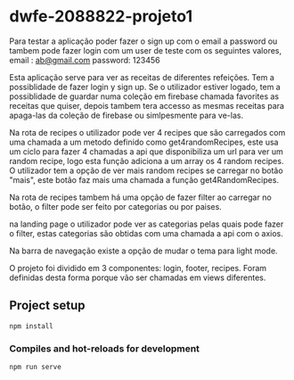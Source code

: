 # dwfe-2088822-projeto1

Para testar a aplicação poder fazer o sign up com o email a password ou tambem pode fazer login com um user de teste com os seguintes valores, 
email : ab@gmail.com    password: 123456

Esta aplicação serve para ver as receitas de diferentes refeições. Tem a possiblidade de fazer login y sign up. Se o utilizador estiver logado, tem a possiblidade de guardar numa coleção em firebase chamada favorites as receitas que quiser, depois tambem tera accesso as mesmas receitas para apaga-las da coleção de firebase ou simlpesmente para ve-las.

Na rota de recipes o utilizador pode ver 4 recipes que são carregados com uma chamada a um metodo definido como get4randomRecipes, este usa um ciclo para fazer 4 chamadas a api que disponibiliza um url para ver um random recipe, logo esta função adiciona a um array os 4 random recipes. O utilizador tem a opção de ver mais random recipes se carregar no botão "mais", este botão faz mais uma chamada a função get4RandomRecipes.

Na rota de recipes tambem há uma opção de fazer filter ao carregar no botão, o filter pode ser feito por categorias ou por paises.

na landing page o utilizador pode ver as categorias pelas quais pode fazer o filter, estas categorias são obtidas com uma chamada a api com o axios.

Na barra de navegação existe a opção de mudar o tema para light mode.

O projeto foi dividido em 3 componentes: login, footer, recipes. Foram definidas desta forma porque vão ser chamadas em views diferentes.



## Project setup
```
npm install
```

### Compiles and hot-reloads for development
```
npm run serve
```
